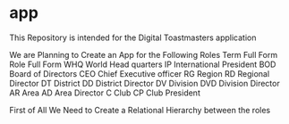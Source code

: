 # app

This Repository is intended for the Digital Toastmasters application

We are Planning to Create an App for the Following Roles
Term	Full Form	Role	Full Form
WHQ	World Head quarters	IP	International President
BOD	Board of Directors	CEO	Chief Executive officer
RG	Region	RD	Regional Director
DT	District	DD	District Director
DV	Division	DVD	Division Director
AR	Area	AD	Area Director
C	Club	CP	Club President


First of All We Need to Create a Relational Hierarchy
between the roles
